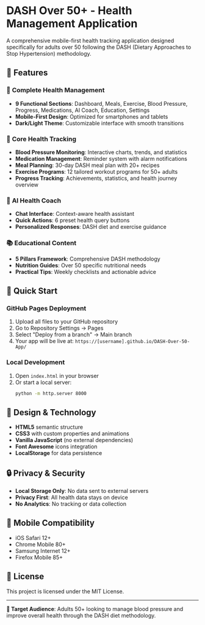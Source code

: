 # DASH Over 50+ - Health Management Application

A comprehensive mobile-first health tracking application designed specifically for adults over 50 following the DASH (Dietary Approaches to Stop Hypertension) methodology.

## 🌟 Features

### 📱 **Complete Health Management**
- **9 Functional Sections**: Dashboard, Meals, Exercise, Blood Pressure, Progress, Medications, AI Coach, Education, Settings
- **Mobile-First Design**: Optimized for smartphones and tablets
- **Dark/Light Theme**: Customizable interface with smooth transitions

### 🏥 **Core Health Tracking**
- **Blood Pressure Monitoring**: Interactive charts, trends, and statistics
- **Medication Management**: Reminder system with alarm notifications
- **Meal Planning**: 30-day DASH meal plan with 20+ recipes
- **Exercise Programs**: 12 tailored workout programs for 50+ adults
- **Progress Tracking**: Achievements, statistics, and health journey overview

### 🤖 **AI Health Coach**
- **Chat Interface**: Context-aware health assistant
- **Quick Actions**: 6 preset health query buttons
- **Personalized Responses**: DASH diet and exercise guidance

### 📚 **Educational Content**
- **5 Pillars Framework**: Comprehensive DASH methodology
- **Nutrition Guides**: Over 50 specific nutritional needs
- **Practical Tips**: Weekly checklists and actionable advice

## 🚀 Quick Start

### GitHub Pages Deployment
1. Upload all files to your GitHub repository
2. Go to Repository Settings → Pages
3. Select "Deploy from a branch" → Main branch
4. Your app will be live at: `https://[username].github.io/DASH-Over-50-App/`

### Local Development
1. Open `index.html` in your browser
2. Or start a local server:
   ```bash
   python -m http.server 8000
   ```

## 🎨 Design & Technology

- **HTML5** semantic structure
- **CSS3** with custom properties and animations
- **Vanilla JavaScript** (no external dependencies)
- **Font Awesome** icons integration
- **LocalStorage** for data persistence

## 🔒 Privacy & Security

- **Local Storage Only**: No data sent to external servers
- **Privacy First**: All health data stays on device
- **No Analytics**: No tracking or data collection

## 📱 Mobile Compatibility

- iOS Safari 12+
- Chrome Mobile 80+
- Samsung Internet 12+
- Firefox Mobile 85+

## 📄 License

This project is licensed under the MIT License.

---

**🎯 Target Audience**: Adults 50+ looking to manage blood pressure and improve overall health through the DASH diet methodology.